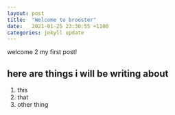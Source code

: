 ```yaml
---
layout: post
title:  "Welcome to brooster"
date:   2021-01-25 23:30:55 +1100
categories: jekyll update
---
```


welcome 2 my first post!

## here are things i will be writing about
1. this
2. that
3. other thing